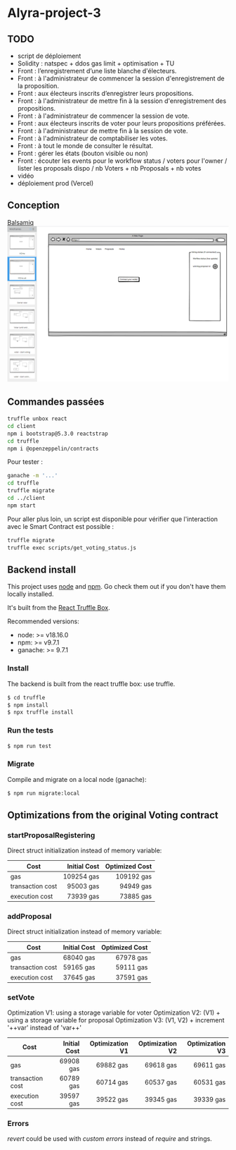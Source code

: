 # Alyra-project-3

## TODO
- script de déploiement
- Solidity : natspec + ddos gas limit + optimisation + TU
- Front : l’enregistrement d’une liste blanche d'électeurs. 
- Front : à l'administrateur de commencer la session d'enregistrement de la proposition.
- Front : aux électeurs inscrits d’enregistrer leurs propositions.
- Front : à l'administrateur de mettre fin à la session d'enregistrement des propositions.
- Front : à l'administrateur de commencer la session de vote.
- Front : aux électeurs inscrits de voter pour leurs propositions préférées.
- Front : à l'administrateur de mettre fin à la session de vote.
- Front : à l'administrateur de comptabiliser les votes.
- Front : à tout le monde de consulter le résultat.
- Front : gérer les états (bouton visible ou non)
- Front : écouter les events pour le workflow status / voters pour l'owner / lister les proposals dispo / nb Voters + nb Proposals + nb votes
- vidéo
- déploiement prod (Vercel)

## Conception
[Balsamiq](https://balsamiq.com/)
![Alt text](conception.png)

## Commandes passées
```bash
truffle unbox react
cd client
npm i bootstrap@5.3.0 reactstrap
cd truffle
npm i @openzeppelin/contracts
```

Pour tester :  
```bash
ganache -m '...'
cd truffle
truffle migrate
cd ../client
npm start
```

Pour aller plus loin, un script est disponible pour vérifier que l'interaction avec le Smart Contract est possible :  
```bash
truffle migrate
truffle exec scripts/get_voting_status.js
```

## Backend install

This project uses [node](http://nodejs.org) and [npm](https://npmjs.com). Go check them out if you don't have them locally installed.

It's built from the [React Truffle Box](https://trufflesuite.com/boxes/react/).

Recommended versions:

* node: >= v18.16.0
* npm: >= v9.7.1
* ganache: >= 9.7.1

### Install

The backend is built from the react truffle box:  use truffle.

```sh
$ cd truffle 
$ npm install
$ npx truffle install
```

### Run the tests


```sh
$ npm run test
```

### Migrate

Compile and migrate on a local node (ganache):

```sh
$ npm run migrate:local
```

## Optimizations from the original Voting contract

### startProposalRegistering

Direct struct initialization instead of memory variable:

| Cost              | Initial Cost | Optimized Cost |
| ------------------| ------------:| --------------:|
| gas               |   109254 gas |     109192 gas |
| transaction cost  |    95003 gas |      94949 gas |
| execution cost    |    73939 gas |      73885 gas |

### addProposal

Direct struct initialization instead of memory variable:

| Cost              | Initial Cost | Optimized Cost |
| ------------------| ------------:| --------------:|
| gas               |   68040 gas |       67978 gas |
| transaction cost  |    59165 gas |      59111 gas |
| execution cost    |    37645 gas |      37591 gas |

### setVote

Optimization V1: using a storage variable for voter
Optimization V2: (V1) + using a storage variable for proposal
Optimization V3: (V1, V2) + increment '++var' instead of 'var++'

| Cost              | Initial Cost | Optimization V1 | Optimization V2 | Optimization V3 |
| ------------------| ------------:| ---------------:| ---------------:| ---------------:|
| gas               |    69908 gas |       69882 gas |       69618 gas |       69611 gas |
| transaction cost  |    60789 gas |       60714 gas |       60537 gas |       60531 gas |
| execution cost    |    39597 gas |       39522 gas |       39345 gas |       39339 gas |


### Errors

*revert* could be used with *custom errors* instead of *require* and strings.     
